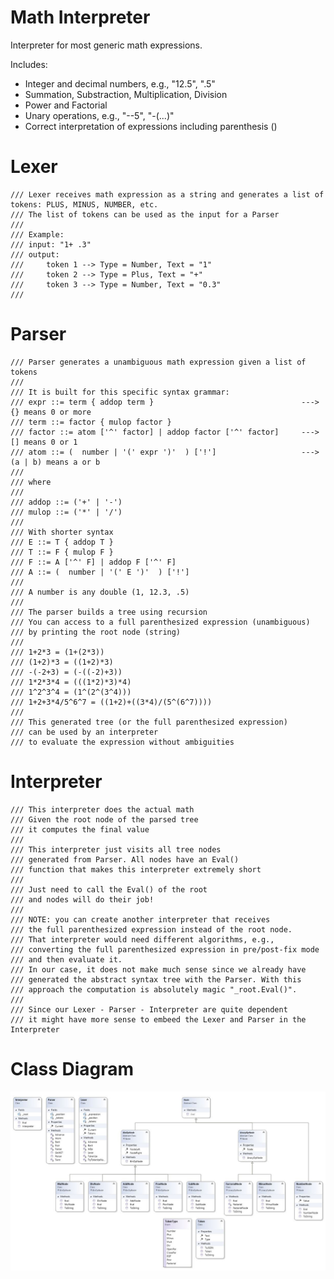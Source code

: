 # Math Interpreter

Interpreter for most generic math expressions.

Includes:

- Integer and decimal numbers, e.g., "12.5", ".5"
- Summation, Substraction, Multiplication, Division
- Power and Factorial
- Unary operations, e.g., "--5", "-(...)"
- Correct interpretation of expressions including parenthesis ()

# Lexer

    /// Lexer receives math expression as a string and generates a list of tokens: PLUS, MINUS, NUMBER, etc.
    /// The list of tokens can be used as the input for a Parser
    /// 
    /// Example:
    /// input: "1+ .3"
    /// output: 
    ///     token 1 --> Type = Number, Text = "1"
    ///     token 2 --> Type = Plus, Text = "+"
    ///     token 3 --> Type = Number, Text = "0.3"
    /// 

# Parser

    /// Parser generates a unambiguous math expression given a list of tokens
    /// 
    /// It is built for this specific syntax grammar:
    /// expr ::= term { addop term }                                 ---> {} means 0 or more
    /// term ::= factor { mulop factor }
    /// factor ::= atom ['^' factor] | addop factor ['^' factor]     ---> [] means 0 or 1
    /// atom ::= (  number | '(' expr ')'  ) ['!']                   ---> (a | b) means a or b
    /// 
    /// where
    /// 
    /// addop ::= ('+' | '-')
    /// mulop ::= ('*' | '/')
    /// 
    /// With shorter syntax
    /// E ::= T { addop T }
    /// T ::= F { mulop F }
    /// F ::= A ['^' F] | addop F ['^' F]
    /// A ::= (  number | '(' E ')'  ) ['!']  
    /// 
    /// A number is any double (1, 12.3, .5)
    /// 
    /// The parser builds a tree using recursion
    /// You can access to a full parenthesized expression (unambiguous)
    /// by printing the root node (string)
    /// 
    /// 1+2*3 = (1+(2*3))
    /// (1+2)*3 = ((1+2)*3)
    /// -(-2+3) = (-((-2)+3))
    /// 1*2*3*4 = (((1*2)*3)*4)
    /// 1^2^3^4 = (1^(2^(3^4)))
    /// 1+2+3*4/5^6^7 = ((1+2)+((3*4)/(5^(6^7))))
    /// 
    /// This generated tree (or the full parenthesized expression)
    /// can be used by an interpreter
    /// to evaluate the expression without ambiguities
    
# Interpreter

    /// This interpreter does the actual math
    /// Given the root node of the parsed tree
    /// it computes the final value
    /// 
    /// This interpreter just visits all tree nodes
    /// generated from Parser. All nodes have an Eval()
    /// function that makes this interpreter extremely short
    /// 
    /// Just need to call the Eval() of the root
    /// and nodes will do their job!
    /// 
    /// NOTE: you can create another interpreter that receives 
    /// the full parenthesized expression instead of the root node.
    /// That interpreter would need different algorithms, e.g., 
    /// converting the full parenthesized expression in pre/post-fix mode
    /// and then evaluate it.
    /// In our case, it does not make much sense since we already have
    /// generated the abstract syntax tree with the Parser. With this
    /// approach the computation is absolutely magic "_root.Eval()".
    /// 
    /// Since our Lexer - Parser - Interpreter are quite dependent 
    /// it might have more sense to embeed the Lexer and Parser in the Interpreter
    
# Class Diagram

![cdia](class-diagram.JPG)
